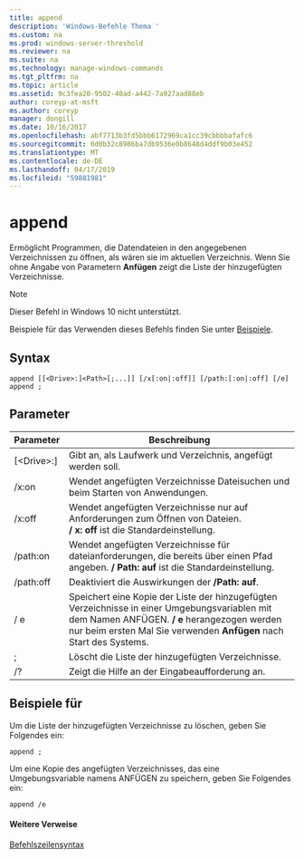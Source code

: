 ```yaml
---
title: append
description: 'Windows-Befehle Thema '
ms.custom: na
ms.prod: windows-server-threshold
ms.reviewer: na
ms.suite: na
ms.technology: manage-windows-commands
ms.tgt_pltfrm: na
ms.topic: article
ms.assetid: 9c3fea20-9502-40ad-a442-7a927aad88eb
author: coreyp-at-msft
ms.author: coreyp
manager: dongill
ms.date: 10/16/2017
ms.openlocfilehash: abf7713b3fd5bbb6172969ca1cc39cbbbbafafc6
ms.sourcegitcommit: 0d0b32c8986ba7db9536e0b8648d4ddf9b03e452
ms.translationtype: MT
ms.contentlocale: de-DE
ms.lasthandoff: 04/17/2019
ms.locfileid: "59881981"
---
```

# <a name="append"></a>append



Ermöglicht Programmen, die Datendateien in den angegebenen Verzeichnissen zu öffnen, als wären sie im aktuellen Verzeichnis. Wenn Sie ohne Angabe von Parametern **Anfügen** zeigt die Liste der hinzugefügten Verzeichnisse.

> [!NOTE]
> Dieser Befehl in Windows 10 nicht unterstützt.
>

Beispiele für das Verwenden dieses Befehls finden Sie unter [Beispiele](#BKMK_examples).

## <a name="syntax"></a>Syntax

```
append [[<Drive>:]<Path>[;...]] [/x[:on|:off]] [/path:[:on|:off] [/e] 
append ;
```

## <a name="parameters"></a>Parameter

|Parameter|Beschreibung|
|---------|-----------|
|[\<Drive>:]<Path>|Gibt an, als Laufwerk und Verzeichnis, angefügt werden soll.|
|/x:on|Wendet angefügten Verzeichnisse Dateisuchen und beim Starten von Anwendungen.|
|/x:off|Wendet angefügten Verzeichnisse nur auf Anforderungen zum Öffnen von Dateien.</br>**/ x: off** ist die Standardeinstellung.|
|/path:on|Wendet angefügten Verzeichnisse für dateianforderungen, die bereits über einen Pfad angeben. **/ Path: auf** ist die Standardeinstellung.|
|/path:off|Deaktiviert die Auswirkungen der **/Path: auf**.|
|/ e|Speichert eine Kopie der Liste der hinzugefügten Verzeichnisse in einer Umgebungsvariablen mit dem Namen ANFÜGEN. **/ e** herangezogen werden nur beim ersten Mal Sie verwenden **Anfügen** nach Start des Systems.|
|;|Löscht die Liste der hinzugefügten Verzeichnisse.|
|/?|Zeigt die Hilfe an der Eingabeaufforderung an.|

## <a name="BKMK_examples"></a>Beispiele für

Um die Liste der hinzugefügten Verzeichnisse zu löschen, geben Sie Folgendes ein:
```
append ;
```
Um eine Kopie des angefügten Verzeichnisses, das eine Umgebungsvariable namens ANFÜGEN zu speichern, geben Sie Folgendes ein:
```
append /e
```

#### <a name="additional-references"></a>Weitere Verweise

[Befehlszeilensyntax](command-line-syntax-key.md)
